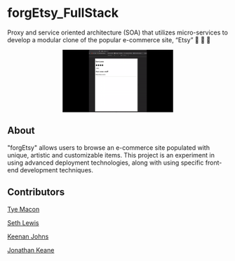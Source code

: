 # forgEtsy_FullStack
Proxy and service oriented architecture (SOA) that utilizes micro-services to develop a modular clone of the popular e-commerce site, “Etsy” :art: :art: :art:

<img class="gif" style="display: block;
  margin-left: auto;
  margin-right: auto;
  width: 50%;" src="https://github.com/jkeane889/forgEtsy_FullStack/blob/master/forgEtsyBuild.gif"
/>

## About

"forgEtsy" allows users to browse an e-commerce site populated with unique, artistic and customizable items.  This project is an experiment in using advanced deployment technologies, along with using specific front-end development techniques.

## Contributors

[Tye Macon](https://github.com/orgs/ForgEtsy/people/tyemacon)

[Seth Lewis](https://github.com/projectLewis)

[Keenan Johns](https://github.com/FluxxField)

[Jonathan Keane](https://github.com/jkeane889)



